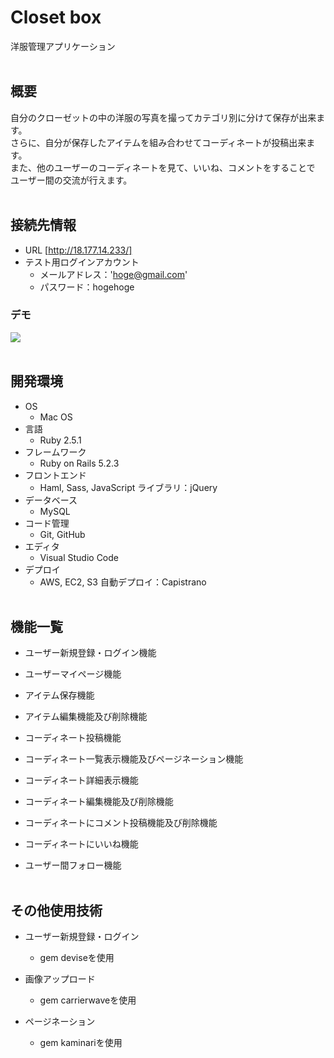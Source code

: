 # Closet box

洋服管理アプリケーション
<br><br>

## 概要

自分のクローゼットの中の洋服の写真を撮ってカテゴリ別に分けて保存が出来ます。  
さらに、自分が保存したアイテムを組み合わせてコーディネートが投稿出来ます。  
また、他のユーザーのコーディネートを見て、いいね、コメントをすることで
ユーザー間の交流が行えます。
<br><br>

## 接続先情報

- URL [http://18.177.14.233/]
- テスト用ログインアカウント
  - メールアドレス：'hoge@gmail.com'
  - パスワード：hogehoge

### デモ

![](https://s4.aconvert.com/convert/p3r68-cdx67/bf9gn-bc5y6.gif)
<br><br>

## 開発環境

- OS
  - Mac OS
- 言語
  - Ruby 2.5.1
- フレームワーク
  - Ruby on Rails 5.2.3
- フロントエンド
  - Haml, Sass, JavaScript ライブラリ：jQuery
- データベース
  - MySQL
- コード管理
  - Git, GitHub
- エディタ
  - Visual Studio Code
- デプロイ
  - AWS, EC2, S3 自動デプロイ：Capistrano
<br><br>

## 機能一覧

- ユーザー新規登録・ログイン機能

- ユーザーマイページ機能

- アイテム保存機能

- アイテム編集機能及び削除機能

- コーディネート投稿機能

- コーディネート一覧表示機能及びページネーション機能

- コーディネート詳細表示機能

- コーディネート編集機能及び削除機能

- コーディネートにコメント投稿機能及び削除機能

- コーディネートにいいね機能

- ユーザー間フォロー機能
<br><br>

## その他使用技術

- ユーザー新規登録・ログイン
  - gem deviseを使用

- 画像アップロード
  - gem carrierwaveを使用

- ページネーション
  - gem kaminariを使用